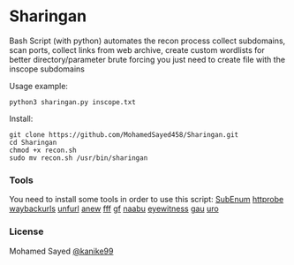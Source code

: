 # Sharingan
Bash Script (with python) automates the recon process 
collect subdomains, scan ports, collect links from web archive, create custom wordlists for better directory/parameter brute forcing
you just need to create file with the inscope subdomains


Usage example:
```
python3 sharingan.py inscope.txt
```

Install:

```
git clone https://github.com/MohamedSayed458/Sharingan.git
cd Sharingan
chmod +x recon.sh
sudo mv recon.sh /usr/bin/sharingan
```


### Tools
You need to install some tools in order to use this script:
[SubEnum](https://github.com/bing0o/SubEnum)
[httprobe](https://github.com/tomnomnom/httprobe)
[waybackurls](https://github.com/tomnomnom/waybackurls)
[unfurl](https://github.com/tomnomnom/unfurl)
[anew](https://github.com/tomnomnom/anew)
[fff](https://github.com/tomnomnom/fff)
[gf](https://github.com/tomnomnom/gf)
[naabu](https://github.com/projectdiscovery/naabu)
[eyewitness](https://github.com/FortyNorthSecurity/EyeWitness)
[gau](https://github.com/lc/gau)
[uro](https://github.com/s0md3v/uro)


### License
Mohamed Sayed [@kanike99](https://twitter.com/kanike99)
